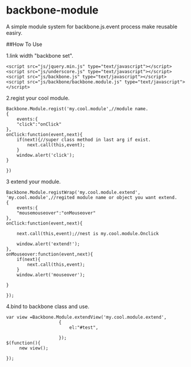 backbone-module
===============

A simple module system for backbone.js.event process make reusable easiry.

##How To Use

1.link width "backbone set".

    <script src="js/jquery.min.js" type="text/javascript"></script>
    <script src="js/underscore.js" type="text/javascript"></script>
    <script src="js/backbone.js" type="text/javascript"></script>
    <script src="js/backbone/backbone.module.js" type="text/javascript"></script>

2.regist your cool module.

    Backbone.Module.regist('my.cool.module',//module name.
    {
    	events:{
		"click":"onClick"	
	},
	onClick:function(event,next){
		if(next){//super class method in last arg if exist.
			next.call(this,event);
		}
		window.alert('click');
	}
    
    })

3 extend your module.

    Backbone.Module.registWrap('my.cool.module.extend',
    'my.cool.module',//regited module name or object you want extend.
    {
    	events:{
		"mousemouseover":"onMouseover"	
	},
	onClick:function(event,next){
		
		next.call(this,event);//nest is my.cool.module.Onclick
		
		window.alert('extend!');
	},
	onMouseover:function(event,next){
		if(next){
			next.call(this,event);
		}
		window.alert('mouseover');
	
	}
    
    });

4.bind to backbone class and use.

    var view =Backbone.Module.extendView('my.cool.module.extend',
    					{
    						el:"#test",
    
    					});
    $(function(){
    	 new view();
    
    });



